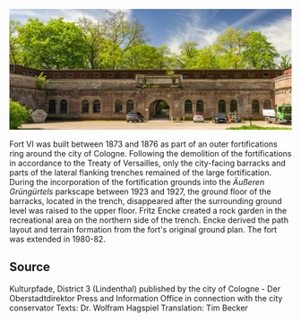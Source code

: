 ![Fort VI](./images/05315000-b03-t02/p2.6.jpg)

Fort VI was built between 1873 and 1876 as part of an outer fortifications ring around the city of Cologne. Following the demolition of the fortifications in accordance to the Treaty of Versailles, only the city-facing barracks and parts of the lateral flanking trenches remained of the large fortification. During the incorporation of the fortification grounds into the _Äußeren Grüngürtels_ parkscape between 1923 and 1927, the ground floor of the barracks, located in the trench, disappeared after the surrounding ground level was raised to the upper floor. Fritz Encke created a rock garden in the recreational area on the northern side of the trench. Encke derived the path layout and terrain formation from the fort's original ground plan. The fort was extended in 1980-82.

## Source

Kulturpfade, District 3 (Lindenthal)
published by the city of Cologne - Der Oberstadtdirektor
Press and Information Office in connection with the city conservator
Texts: Dr. Wolfram Hagspiel
Translation: Tim Becker